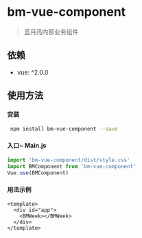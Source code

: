 # bm-vue-component

> 蓝月亮内部业务组件

## 依赖
- vue: ^2.0.0

## 使用方法
#### 安装

``` sh
 npm install bm-vue-component --save
```

#### 入口~ Main.js

```javascript
import 'bm-vue-component/dist/style.css'
import BMComponent from 'bm-vue-component'
Vue.use(BMComponent)
```

#### 用法示例

```vue
<template>
  <div id="app">
    <BMWeek></BMWeek>
  </div>
</template>
```